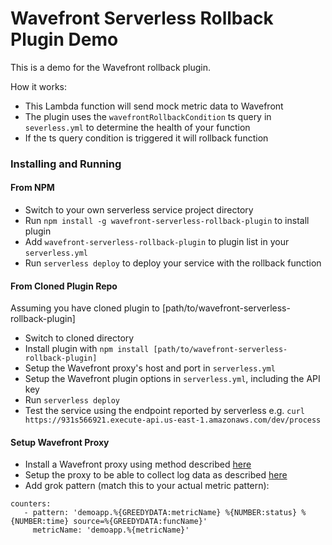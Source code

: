 # Wavefront Serverless Rollback Plugin Demo

This is a demo for the Wavefront rollback plugin. 

How it works:
* This Lambda function will send mock metric data to Wavefront
* The plugin uses the `wavefrontRollbackCondition` ts query in `severless.yml` to determine the health of your function
* If the ts query condition is triggered it will rollback function

### Installing and Running
#### From NPM
* Switch to your own serverless service project directory
* Run `npm install -g wavefront-serverless-rollback-plugin` to install plugin
* Add `wavefront-serverless-rollback-plugin` to plugin list in your `serverless.yml`
* Run `serverless deploy` to deploy your service with the rollback function
#### From Cloned Plugin Repo
Assuming you have cloned plugin to [path/to/wavefront-serverless-rollback-plugin]
* Switch to cloned directory
* Install plugin with `npm install [path/to/wavefront-serverless-rollback-plugin]`
* Setup the Wavefront proxy's host and port in `serverless.yml`
* Setup the Wavefront plugin options in `serverless.yml`, including the API key
* Run `serverless deploy`
* Test the service using the endpoint reported by serverless e.g. `curl https://931s566921.execute-api.us-east-1.amazonaws.com/dev/process`
#### Setup Wavefront Proxy
* Install a Wavefront proxy using method described [here](https://community.wavefront.com/docs/DOC-1271)
* Setup the proxy to be able to collect log data as described [here](https://community.wavefront.com/docs/DOC-1217)
* Add grok pattern (match this to your actual metric pattern):
```
counters:
   - pattern: 'demoapp.%{GREEDYDATA:metricName} %{NUMBER:status} %{NUMBER:time} source=%{GREEDYDATA:funcName}'
     metricName: 'demoapp.%{metricName}'
```